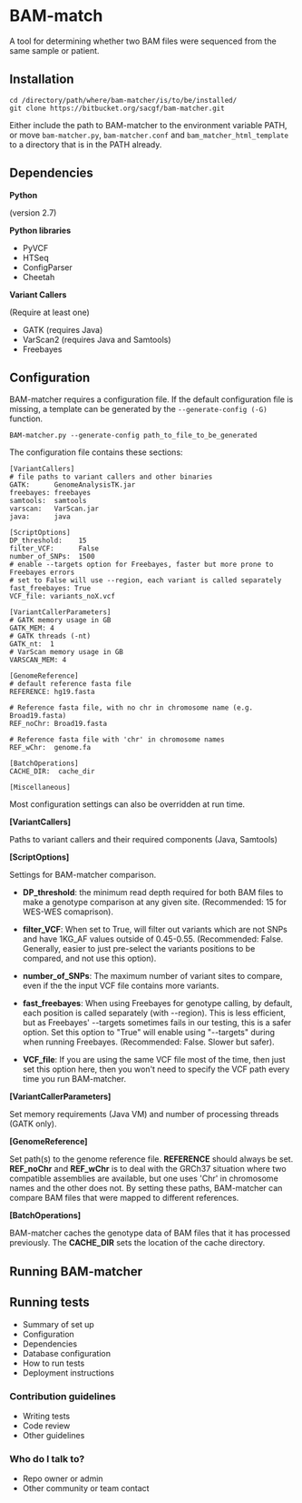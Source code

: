 # BAM-match #

A tool for determining whether two BAM files were sequenced from the same sample or patient. 

## Installation ##

```
cd /directory/path/where/bam-matcher/is/to/be/installed/
git clone https://bitbucket.org/sacgf/bam-matcher.git
```

Either include the path to BAM-matcher to the environment variable PATH, or move ```bam-matcher.py```, ```bam-matcher.conf``` and ```bam_matcher_html_template``` to a directory that is in the PATH already.


## Dependencies ##

**Python** 

(version 2.7)

**Python libraries**

* PyVCF
* HTSeq
* ConfigParser
* Cheetah

**Variant Callers**

(Require at least one)

* GATK (requires Java)
* VarScan2 (requires Java and Samtools)
* Freebayes

## Configuration ##

BAM-matcher requires a configuration file. If the default configuration file is missing, a template can be generated by the ```--generate-config (-G)``` function. 

```
BAM-matcher.py --generate-config path_to_file_to_be_generated
```


The configuration file contains these sections:

```
[VariantCallers]
# file paths to variant callers and other binaries
GATK:      GenomeAnalysisTK.jar
freebayes: freebayes
samtools:  samtools
varscan:   VarScan.jar
java:      java

[ScriptOptions]
DP_threshold:    15
filter_VCF:      False
number_of_SNPs:  1500
# enable --targets option for Freebayes, faster but more prone to Freebayes errors
# set to False will use --region, each variant is called separately
fast_freebayes: True
VCF_file: variants_noX.vcf

[VariantCallerParameters]
# GATK memory usage in GB
GATK_MEM: 4
# GATK threads (-nt)
GATK_nt:  1
# VarScan memory usage in GB
VARSCAN_MEM: 4

[GenomeReference]
# default reference fasta file
REFERENCE: hg19.fasta

# Reference fasta file, with no chr in chromosome name (e.g. Broad19.fasta)
REF_noChr: Broad19.fasta

# Reference fasta file with 'chr' in chromosome names
REF_wChr:  genome.fa

[BatchOperations]
CACHE_DIR:  cache_dir

[Miscellaneous]
```

Most configuration settings can also be overridden at run time.

**[VariantCallers]**

Paths to variant callers and their required components (Java, Samtools)

**[ScriptOptions]**

Settings for BAM-matcher comparison.

* **DP_threshold**: the minimum read depth required for both BAM files to make a genotype comparison at any given site. (Recommended: 15 for WES-WES comaprison).

* **filter_VCF**: When set to True, will filter out variants which are not SNPs and have 1KG_AF values outside of 0.45-0.55. (Recommended: False. Generally, easier to just pre-select the variants positions to be compared, and not use this option).

* **number_of_SNPs**: The maximum number of variant sites to compare, even if the the input VCF file contains more variants. 

* **fast_freebayes**: When using Freebayes for genotype calling, by default, each position is called separately (with --region). This is less efficient, but as Freebayes' --targets sometimes fails in our testing, this is a safer option. Set this option to "True" will enable using "--targets" during when running Freebayes. (Recommended: False. Slower but safer).

* **VCF_file**: If you are using the same VCF file most of the time, then just set this option here, then you won't need to specify the VCF path every time you run BAM-matcher.



**[VariantCallerParameters]**

Set memory requirements (Java VM) and number of processing threads (GATK only).

**[GenomeReference]**

Set path(s) to the genome reference file. **REFERENCE** should always be set. **REF_noChr** and **REF_wChr** is to deal with the GRCh37 situation where two compatible assemblies are available, but one uses 'Chr' in chromosome names and the other does not. By setting these paths, BAM-matcher can compare BAM files that were mapped to different references.


**[BatchOperations]**

BAM-matcher caches the genotype data of BAM files that it has processed previously. The **CACHE_DIR** sets the location of the cache directory. 


## Running BAM-matcher ##









## Running tests ##


* Summary of set up
* Configuration
* Dependencies
* Database configuration
* How to run tests
* Deployment instructions

### Contribution guidelines ###

* Writing tests
* Code review
* Other guidelines

### Who do I talk to? ###

* Repo owner or admin
* Other community or team contact